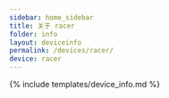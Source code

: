 ```yaml
---
sidebar: home_sidebar
title: 关于 racer
folder: info
layout: deviceinfo
permalink: /devices/racer/
device: racer
---
```

{% include templates/device_info.md %}

